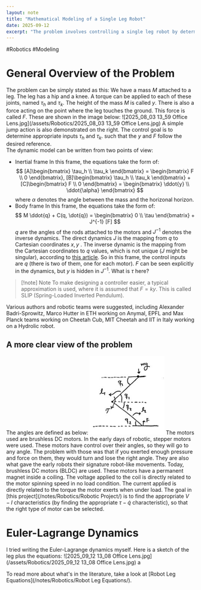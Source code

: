 ```yaml
---
layout: note
title: "Mathematical Modeling of a Single Leg Robot"
date: 2025-09-12
excerpt: "The problem involves controlling a single leg robot by determining inputs to achieve desired height and force."
---
```


#Robotics #Modeling
# General Overview of the Problem
The problem can be simply stated as this: We have a mass $M$ attached to a leg. The leg has a hip and a knee. A torque can be applied to each of these joints, named $\tau_h$ and $\tau_k$. The height of the mass $M$ is called $y$. There is also a force acting on the point where the leg touches the ground. This force is called $F$. These are shown in the image below:
![2025_08_03 13_59 Office Lens.jpg](/assets/Robotics/2025_08_03 13_59 Office Lens.jpg)
A simple jump action is also demonstrated on the right.
The control goal is to determine appropriate inputs $\tau_h$ and $\tau_k$. such that the $y$ and $F$ follow the desired reference.  
The dynamic model can be written from two points of view:
- Inertial frame
	In this frame, the equations take the form of:
	$$
	[A]\begin{bmatrix}
		\tau_h \\
		\tau_k
		\end{bmatrix} = \begin{bmatrix}
						F \\
						0
						\end{bmatrix},    
	[B]\begin{bmatrix}
		\tau_h \\
		\tau_k
		\end{bmatrix} + [C]\begin{bmatrix}
						F \\
						0
						\end{bmatrix} = \begin{bmatrix}
										\ddot{y} \\
										\ddot{\alpha}
										\end{bmatrix}
	$$
	where $\alpha$ denotes the angle between the mass and the horizonal horizon.
- Body frame
	In this frame, the equations take the form of:
	$$
	M \ddot{q} + C(q, \dot{q}) = \begin{bmatrix}
									0 \\
									\tau
									\end{bmatrix} + J^{-1} [F]
	$$
	$q$ are the angles of the rods attached to the motors and $J^{-1}$ denotes the inverse dynamics. The direct dynamics $J$ is the mapping from $q$ to Cartesian coordinates $x,y$ . The inverse dynamic is the mapping from the Cartesian coordinates to $q$ values, which is not unique ($J$ might be singular), according to [this article](/notes/active-disturbance-rejection-control-of-a-2dof-manipulator-with-significant-modeling-uncertainty/). 
	So in this frame, the control inputs are $q$ (there is two of them, one for each motor). $F$ can be seen explicitly in the dynamics, but $y$ is hidden in $J^{-1}$. What is $\tau$ here?

>[!note] Note
>To make designing a controller easier, a typical approximation is used, where it is assumed that $F = ky$. This is called SLIP (Spring-Loaded Inverted Pendulum).
	 
Various authors and robotic teams were suggested, including Alexander Badri-Sprowitz, Marco Hutter in ETH working on Anymal, EPFL and Max Planck teams working on Cheetah Cub, MIT Cheetah and IIT in Italy working on a Hydrolic robot.

## A more clear view of the problem
The angles are defined as below:
![photo_5805553624271669357_y.jpg](/assets/Robotics/photo_5805553624271669357_y.jpg)
The motors used are brushless DC motors.
In the early days of robotic, stepper motors were used. These motors have control over their angles, so they will go to any angle. The problem with those was that if you exerted enough pressure and force on them, they would turn and lose the right angle. They are also what gave the early robots their signature robot-like movements.
Today, brushless DC motors (BLDC) are used. These motors have a permanent magnet inside a coiling. The voltage applied to the coil is directly related to the motor spinning speed in no load condition. The current applied is directly related to the torque the motor exerts when under load.
The goal in [this project](/notes/Robotics/Robotic Project/) is to find the appropriate $V-I$ characteristics (by finding the appropriate $\tau - \dot{q}$ characteristic), so that the right type of motor can be selected.

# Euler-Lagrange Dynamics
I tried writing the Euler-Lagrange dynamics myself. Here is a sketch of the leg plus the equations:
![2025_09_12 13_08 Office Lens.jpg](/assets/Robotics/2025_09_12 13_08 Office Lens.jpg)
a

To read more about what's in the literature, take a look at [Robot Leg Equations](/notes/Robotics/Robot Leg Equations/).